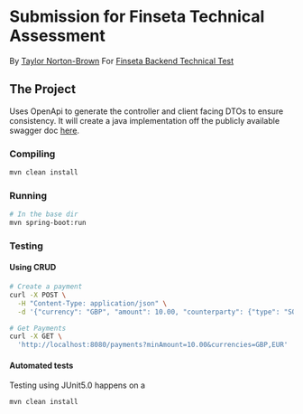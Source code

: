 # Submission for Finseta Technical Assessment

By [Taylor Norton-Brown](https://linkedin.com/in/tgnb)
For [Finseta Backend Technical Test](https://github.com/fxpress/backend-tech-test)

## The Project

Uses OpenApi to generate the controller and client facing DTOs to ensure consistency.
It will create a java implementation off the publicly available swagger doc [here](                                https://raw.githubusercontent.com/fxpress/backend-tech-test/refs/heads/main/openapi.yaml
).

### Compiling

```bash
mvn clean install
```

### Running

```bash
# In the base dir
mvn spring-boot:run
```

### Testing

#### Using CRUD

```bash
# Create a payment
curl -X POST \
  -H "Content-Type: application/json" \
  -d '{"currency": "GBP", "amount": 10.00, "counterparty": {"type": "SORT_CODE_ACCOUNT_NUMBER", "accountNumber": "12345678", "sortCode": "123456"}}' http://localhost:8080/payments
```

```bash
# Get Payments
curl -X GET \
  'http://localhost:8080/payments?minAmount=10.00&currencies=GBP,EUR'
```

#### Automated tests

Testing using JUnit5.0 happens on a 
```bash
mvn clean install
```